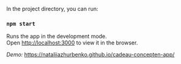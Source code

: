 In the project directory, you can run:

### `npm start`

Runs the app in the development mode.\
Open [http://localhost:3000](http://localhost:3000) to view it in the browser.

_Demo:_ 
https://nataliiazhurbenko.github.io/cadeau-concepten-app/
